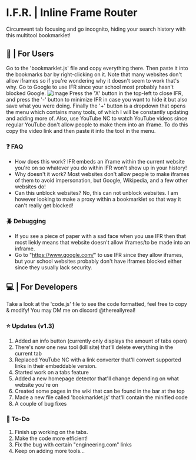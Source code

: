 # I.F.R. | Inline Frame Router
Circumvent tab focusing and go incognito, hiding your search history with this multitool bookmarklet! <br>

## 👋 | For Users
Go to the 'bookmarklet.js' file and copy everything there. Then paste it into the bookmarks bar by right-clicking on it. Note that many websites don't allow iframes so if you're wondering why it doesn't seem to work that's why. Go to Google to use IFR since your school most probably hasn't blocked Google.
![image](https://github.com/TheReallyReal/IFR/assets/141452587/e76896cd-9df2-4e26-ba49-a81abcbe3bb6)
Press the 'X' button in the top-left to close IFR, and press the '-' button to minimize IFR in case you want to hide it but also save what you were doing. Finally the '+' button is a dropdown that opens the menu which contains many tools, of which I will be constantly updating and adding more of. Also, use YouTube NC to watch YouTube videos since regular YouTube don't allow people to make them into an iframe. To do this copy the video link and then paste it into the tool in the menu.

### ❓ FAQ
* How does this work? IFR embeds an iframe within the current website you're on so whatever you do within IFR won't show up in your history!
* Why doesn't it work? Most websites don't allow people to make iframes of them to avoid impersonation, but Google, Wikipedia, and a few other websites do!
* Can this unblock websites? No, this can not unblock websites. I am however looking to make a proxy within a bookmarklet so that way it can't really get blocked!

### 🪲 Debugging
* If you see a piece of paper with a sad face when you use IFR then that most liekly means that website doesn't allow iframes/to be made into an inframe.
* Go to "https://www.google.com/" to use IFR since they allow iframes, but your school websites probably don't have iframes blocked either since they usually lack security.

## 💻 | For Developers 
Take a look at the 'code.js' file to see the code formatted, feel free to copy & modify! You may DM me on discord @thereallyreal!

### ⭐ Updates (v1.3)
1. Added an info button (currently only displays the amount of tabs open)
2. There's now one new tool (kill site) that'll delete everything in the current tab
3. Replaced YouTube NC with a link converter that'll convert supported links in their embeddable version.
4. Started work on a tabs feature
5. Added a new homepage detector that'll change depending on what website you're on
6. Created some pages in the wiki that can be found in the bar at the top
7. Made a new file called 'bookmarklet.js' that'll contain the minified code
8. A couple of bug fixes

### 📝 To-Do
1. Finish up working on the tabs.
2. Make the code more efficient!
3. Fix the bug with certain "engineering.com" links
4. Keep on adding more tools...
